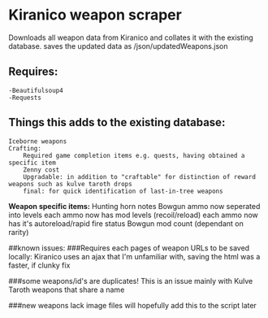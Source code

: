 # Kiranico weapon scraper
Downloads all weapon data from Kiranico and collates it with the existing database.
saves the updated data as /json/updatedWeapons.json

## Requires:
    -Beautifulsoup4
    -Requests

## Things this adds to the existing database:
    Iceborne weapons
    Crafting:
        Required game completion items e.g. quests, having obtained a specific item
        Zenny cost
        Upgradable: in addition to "craftable" for distinction of reward weapons such as kulve taroth drops
        final: for quick identification of last-in-tree weapons

**Weapon specific items:**
Hunting horn notes
Bowgun ammo now seperated into levels
each ammo now has mod levels (recoil/reload)
each ammo now has it's autoreload/rapid fire status
Bowgun mod count (dependant on rarity)

##known issues:
###Requires each pages of weapon URLs to be saved locally: 
    Kiranico uses an ajax that I'm unfamiliar with, saving the html was a faster, if clunky fix

###some weapons/id's are duplicates!
    This is an issue mainly with Kulve Taroth weapons that share a name

###new weapons lack image files
    will hopefully add this to the script later
